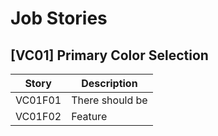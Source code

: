 # Job Stories
## [VC01] Primary Color Selection

| Story | Description |
| --- | --- |
| VC01F01 | There should be  |
| VC01F02 | Feature |